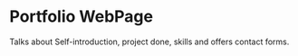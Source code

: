 # Portfolio WebPage
Talks about Self-introduction, project done, skills and offers contact forms.  

